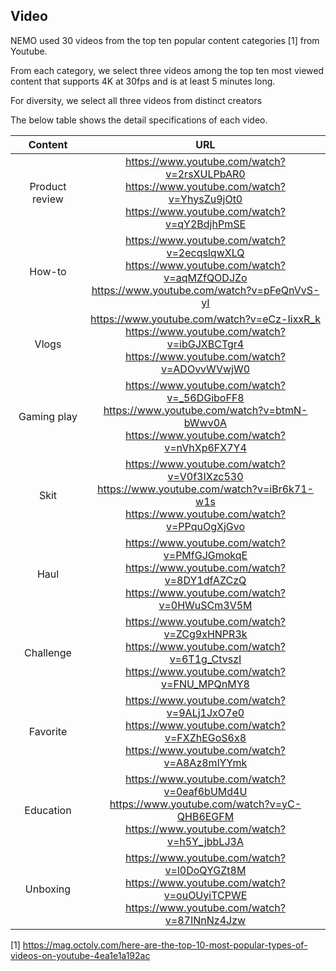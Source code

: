 ## Video

NEMO used 30 videos from the top ten popular content categories [1] from Youtube.

From each category, we select three videos among the top ten most viewed content that supports 4K at 30fps and is at least 5 minutes long. 

For diversity, we select all three videos from distinct creators

The below table shows the detail specifications of each video.

| Content       | URL  |
|:-------------:|:-------------:|
| Product review | https://www.youtube.com/watch?v=2rsXULPbAR0 <br/> https://www.youtube.com/watch?v=YhysZu9jOt0 <br/> https://www.youtube.com/watch?v=qY2BdjhPmSE | 
| How-to | https://www.youtube.com/watch?v=2ecqslqwXLQ <br/> https://www.youtube.com/watch?v=aqMZfQODJZo <br/> https://www.youtube.com/watch?v=pFeQnVvS-yI |
| Vlogs | https://www.youtube.com/watch?v=eCz-IixxR_k <br/> https://www.youtube.com/watch?v=ibGJXBCTgr4 <br/> https://www.youtube.com/watch?v=ADOvvWVwjW0 | 
| Gaming play | https://www.youtube.com/watch?v=_56DGiboFF8 <br/> https://www.youtube.com/watch?v=btmN-bWwv0A <br/> https://www.youtube.com/watch?v=nVhXp6FX7Y4 | 
| Skit | https://www.youtube.com/watch?v=V0f3IXzc530 <br/> https://www.youtube.com/watch?v=iBr6k71-w1s <br/> https://www.youtube.com/watch?v=PPquOgXjGvo |
| Haul | https://www.youtube.com/watch?v=PMfGJGmokqE <br/> https://www.youtube.com/watch?v=8DY1dfAZCzQ <br/> https://www.youtube.com/watch?v=0HWuSCm3V5M  |
| Challenge | https://www.youtube.com/watch?v=ZCg9xHNPR3k <br/> https://www.youtube.com/watch?v=6T1g_CtvszI <br/> https://www.youtube.com/watch?v=FNU_MPQnMY8 |
| Favorite | https://www.youtube.com/watch?v=9ALj1JxO7e0 <br/> https://www.youtube.com/watch?v=FXZhEGoS6x8 <br/> https://www.youtube.com/watch?v=A8Az8mlYYmk | 
| Education | https://www.youtube.com/watch?v=0eaf6bUMd4U <br/> https://www.youtube.com/watch?v=yC-QHB6EGFM <br/>  https://www.youtube.com/watch?v=h5Y_jbbLJ3A |
|Unboxing | https://www.youtube.com/watch?v=l0DoQYGZt8M <br/> https://www.youtube.com/watch?v=ouOUyiTCPWE <br/> https://www.youtube.com/watch?v=87INnNz4Jzw   | 

[1] https://mag.octoly.com/here-are-the-top-10-most-popular-types-of-videos-on-youtube-4ea1e1a192ac
